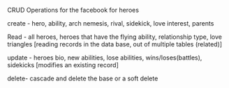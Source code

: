 CRUD Operations for the facebook for heroes

create - hero, ability, arch nemesis, rival, sidekick, love interest, parents

Read - all heroes, heroes that have the flying ability, relationship type, love triangles [reading records in the data base, out of multiple tables  (related)]

update - heroes bio, new abilities, lose abilities, wins/loses(battles), sidekicks [modifies an existing record]

delete- cascade and delete the base or a soft delete 